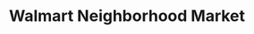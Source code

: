 ---
title: "Walmart Neighborhood Market"
url: /fresno/walmart-neighborhood-market/
shop: Supermarkt
---